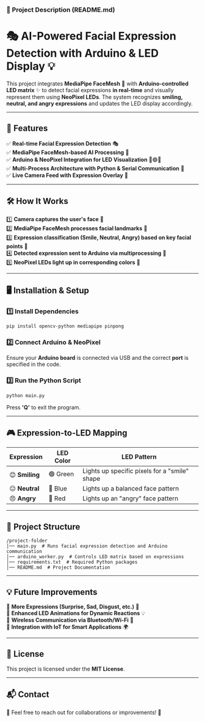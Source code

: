 ### **📌 Project Description (README.md)**  

# 🎭 **AI-Powered Facial Expression Detection with Arduino & LED Display** 💡  

This project integrates **MediaPipe FaceMesh** 🤖 with **Arduino-controlled LED matrix** ✨ to detect facial expressions **in real-time** and visually represent them using **NeoPixel LEDs**. The system recognizes **smiling, neutral, and angry expressions** and updates the LED display accordingly.  

---

## **🚀 Features**  
✅ **Real-time Facial Expression Detection** 🎭  
✅ **MediaPipe FaceMesh-based AI Processing** 🧠  
✅ **Arduino & NeoPixel Integration for LED Visualization** 🔵🟢🔴  
✅ **Multi-Process Architecture with Python & Serial Communication** 🔄  
✅ **Live Camera Feed with Expression Overlay** 🎥  

---

## **🛠️ How It Works**  
1️⃣ **Camera captures the user's face** 🎥  
2️⃣ **MediaPipe FaceMesh processes facial landmarks** 🧠  
3️⃣ **Expression classification (Smile, Neutral, Angry) based on key facial points** 🧐  
4️⃣ **Detected expression sent to Arduino via multiprocessing** 🔄  
5️⃣ **NeoPixel LEDs light up in corresponding colors** 🎨  

---

## **🖥️ Installation & Setup**  
### **1️⃣ Install Dependencies**  
```sh
pip install opencv-python mediapipe pinpong
```

### **2️⃣ Connect Arduino & NeoPixel**  
Ensure your **Arduino board** is connected via USB and the correct **port** is specified in the code.

### **3️⃣ Run the Python Script**  
```sh
python main.py
```

Press **'Q'** to exit the program.  

---

## **🎮 Expression-to-LED Mapping**  
| **Expression** | **LED Color** | **LED Pattern** |
|--------------|-------------|--------------|
| 😊 **Smiling** | 🟢 Green | Lights up specific pixels for a "smile" shape |
| 😐 **Neutral** | 🔵 Blue | Lights up a balanced face pattern |
| 😠 **Angry** | 🔴 Red | Lights up an "angry" face pattern |

---

## **📌 Project Structure**  
```
/project-folder
│── main.py  # Runs facial expression detection and Arduino communication
│── arduino_worker.py  # Controls LED matrix based on expressions
│── requirements.txt  # Required Python packages
│── README.md  # Project Documentation
```

---

## **💡 Future Improvements**  
🔹 **More Expressions (Surprise, Sad, Disgust, etc.)** 🤯  
🔹 **Enhanced LED Animations for Dynamic Reactions** 💡  
🔹 **Wireless Communication via Bluetooth/Wi-Fi** 📡  
🔹 **Integration with IoT for Smart Applications** 🌍  

---

## **📜 License**  
This project is licensed under the **MIT License**.

---

## **📬 Contact**  
📧 Feel free to reach out for collaborations or improvements! 🚀